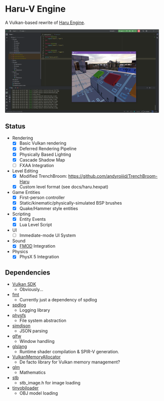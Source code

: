 # Haru-V Engine

A Vulkan-based rewrite of [Haru Engine](https://github.com/andyroiiid/haru).

![Screenshot](screenshot.png)

## Status

- Rendering
    - [x] Basic Vulkan rendering
    - [x] Deferred Rendering Pipeline
    - [x] Physically Based Lighting
    - [x] Cascade Shadow Map
    - [ ] FXAA Integration
- Level Editing
    - [x] Modified TrenchBroom: https://github.com/andyroiiid/TrenchBroom-Haru
    - [x] Custom level format (see docs/haru.hexpat)
- Game Entities
    - [x] First-person controller
    - [x] Static/kinematic/physically-simulated BSP brushes
    - [x] Quake/Hammer style entities
- Scripting
    - [x] Entity Events
    - [x] Lua Level Script
- UI
    - [ ] Immediate-mode UI System
- Sound
    - [x] [FMOD](https://fmod.com/) Integration
- Physics
    - [x] PhysX 5 Integration

## Dependencies

- [Vulkan SDK](https://www.lunarg.com/vulkan-sdk/)
    - Obviously...
- [fmt](https://github.com/fmtlib/fmt)
    - Currently just a dependency of spdlog
- [spdlog](https://github.com/gabime/spdlog)
    - Logging library
- [physfs](https://github.com/icculus/physfs)
    - File system abstraction
- [simdjson](https://github.com/simdjson/simdjson)
    - JSON parsing
- [glfw](https://github.com/glfw/glfw)
    - Window handling
- [glslang](https://github.com/KhronosGroup/glslang)
    - Runtime shader compilation & SPIR-V generation.
- [VulkanMemoryAllocator](https://github.com/GPUOpen-LibrariesAndSDKs/VulkanMemoryAllocator)
    - De facto library for Vulkan memory management?
- [glm](https://github.com/g-truc/glm)
    - Mathematics
- [stb](https://github.com/nothings/stb)
    - stb_image.h for image loading
- [tinyobjloader](https://github.com/tinyobjloader/tinyobjloader)
    - OBJ model loading
